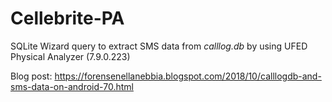 # Cellebrite-PA

SQLite Wizard query to extract SMS data from *calllog.db* by using UFED Physical Analyzer (7.9.0.223)

Blog post: https://forensenellanebbia.blogspot.com/2018/10/calllogdb-and-sms-data-on-android-70.html
